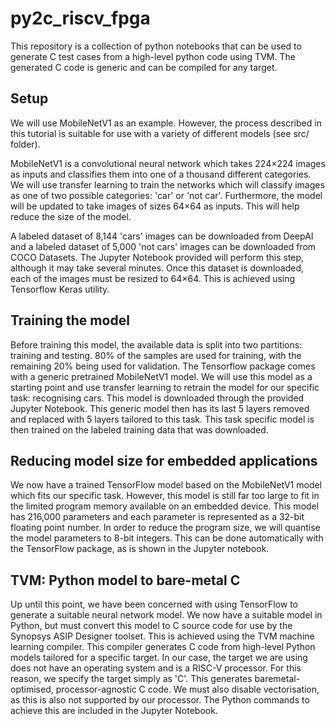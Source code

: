 # py2c_riscv_fpga
This repository is a collection of python notebooks that can be used to generate C test cases from a high-level python code using TVM. The generated C code is generic and can be compiled for any target.

## Setup
We will use MobileNetV1 as an example. However, the process described in this tutorial is suitable for use with a variety of different models (see src/ folder).

MobileNetV1 is a convolutional neural network which takes 224×224 images as inputs and classifies them into one of a thousand different categories. We will use transfer learning to train the networks which will classify images as one of two possible categories: 'car' or 'not car'. Furthermore, the model will be updated to take images of sizes 64×64 as inputs. This will help reduce the size of the model.

A labeled dataset of 8,144 'cars' images can be downloaded from DeepAI and a labeled dataset of 5,000 'not cars' images can be downloaded from COCO Datasets. The Jupyter Notebook provided will perform this step, although it may take several minutes. Once this dataset is downloaded, each of the images must be resized to 64×64. This is achieved using Tensorflow Keras utility.

## Training the model
Before training this model, the available data is split into two partitions: training and testing. 80% of the samples are used for training, with the remaining 20% being used for validation. The Tensorflow package comes with a generic pretrained MobileNetV1 model. We will use this model as a starting point and use transfer learning to retrain the model for our specific task: recognising cars. This model is downloaded through the provided Jupyter Notebook. This generic model then has its last 5 layers removed and replaced with 5 layers tailored to this task. This task specific model is then trained on the labeled training data that was downloaded.

## Reducing model size for embedded applications
We now have a trained TensorFlow model based on the MobileNetV1 model which fits our specific task. However, this model is still far too large to fit in the limited program memory available on an embedded device. This model has 216,000 parameters and each parameter is represented as a 32-bit floating point number. In order to reduce the program size, we will quantise the model parameters to 8-bit integers. This can be done automatically with the TensorFlow package, as is shown in the Jupyter notebook.

## TVM: Python model to bare-metal C
Up until this point, we have been concerned with using TensorFlow to generate a suitable neural network model. We now have a suitable model in Python, but must convert this model to C source code for use by the Synopsys ASIP Designer toolset. This is achieved using the TVM machine learning compiler. This compiler generates C code from high-level Python models tailored for a specific target. In our case, the target we are using does not have an operating system and is a RISC-V processor. For this reason, we specify the target simply as 'C'. This generates baremetal-optimised, processor-agnostic C code. We must also disable vectorisation, as this is also not supported by our processor. The Python commands to achieve this are included in the Jupyter Notebook.

